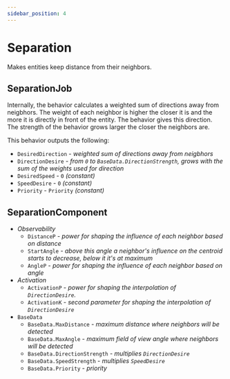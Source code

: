 ```yaml
---
sidebar_position: 4
---
```


# Separation

Makes entities keep distance from their neighbors.

## SeparationJob

Internally, the behavior calculates a weighted sum of directions away from neigbhors. The weight of each neighbor is higher the closer it is and the more it is directly in front of the entity. The behavior gives this direction. The strength of the behavior grows larger the closer the neighbors are.

This behavior outputs the following: 
- `DesiredDirection` - *weighted sum of directions away from neigbhors*
- `DirectionDesire` - *from `0` to `BaseData.DirectionStrength`, grows with the sum of the weights used for direction*
- `DesiredSpeed` - `0` *(constant)*
- `SpeedDesire` - `0` *(constant)*
- `Priority` -  `Priority` *(constant)*

## SeparationComponent

- *Observability*
    - `DistanceP` - *power for shaping the influence of each neighbor based on distance*
    - `StartAngle` - *above this angle a neighbor's influence on the centroid starts to decrease, below it it's at maximum*
    - `AngleP` - *power for shaping the influence of each neighbor based on angle*
- *Activation*
    - `ActivationP` - *power for shaping the interpolation of `DirectionDesire`.*
    - `ActivationK` - *second parameter for shaping the interpolation of `DirectionDesire`*
- `BaseData`
    - `BaseData.MaxDistance` - *maximum distance where neighbors will be detected*
    - `BaseData.MaxAngle` - *maximum field of view angle where neighbors will be detected*
    - `BaseData.DirectionStrength` - *multiplies `DirectionDesire`*
    - `BaseData.SpeedStrength` - *multiplies `SpeedDesire`*
    - `BaseData.Priority` - *priority*